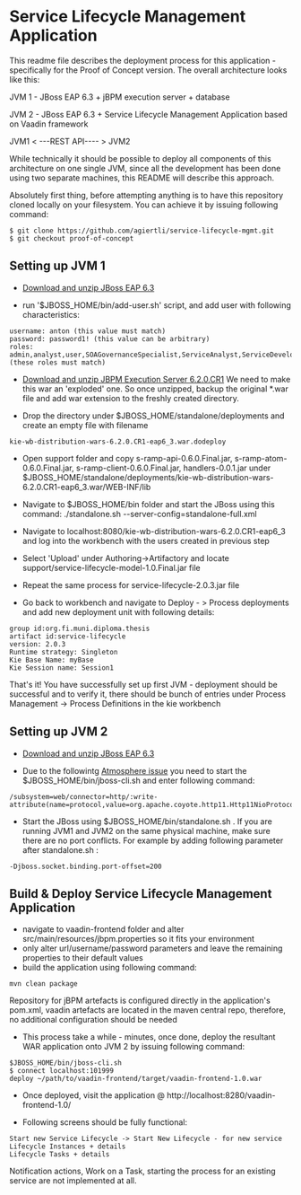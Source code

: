Service Lifecycle Management Application
======================

This readme file describes the deployment process for this application - specifically for the Proof of Concept version.
The overall architecture looks like this:

JVM 1 - JBoss EAP 6.3 + jBPM execution server + database

JVM 2 - JBoss EAP 6.3 + Service Lifecycle Management Application based on Vaadin framework
 
      
JVM1 < ---REST API---- > JVM2

While technically it should be possible to deploy all components of this architecture on one single JVM,
since all the development has been done using two separate machines, this README will describe this approach.

Absolutely first thing, before attempting anything is to have this repository cloned locally on your filesystem. You can achieve it by issuing following command:

```
$ git clone https://github.com/agiertli/service-lifecycle-mgmt.git
$ git checkout proof-of-concept
```


Setting up JVM 1
----------------

 - [Download and unzip JBoss EAP 6.3](http://www.jboss.org/download-manager/file/jboss-eap-6.3.0.GA.zip)

 -  run '$JBOSS_HOME/bin/add-user.sh' script, and add user with following characteristics:

```
username: anton (this value must match)
password: password1! (this value can be arbitrary)
roles: admin,analyst,user,SOAGovernanceSpecialist,ServiceAnalyst,ServiceDeveloper,QASpecialist (these roles must match)
```

 -  [Download and unzip JBPM Execution Server 6.2.0.CR1](http://repository.jboss.org/nexus/content/groups/public-jboss/org/kie/kie-wb-distribution-wars/6.2.0.CR1/kie-wb-distribution-wars-6.2.0.CR1-eap6_3.war)
We need to make this war an  'exploded' one. So once unzipped, backup the original *.war file and add war extension to the freshly created directory.
 
 - Drop the directory under $JBOSS_HOME/standalone/deployments and create an empty file with filename

```
kie-wb-distribution-wars-6.2.0.CR1-eap6_3.war.dodeploy
```

- Open support folder and copy s-ramp-api-0.6.0.Final.jar, s-ramp-atom-0.6.0.Final.jar, s-ramp-client-0.6.0.Final.jar, handlers-0.0.1.jar under $JBOSS_HOME/standalone/deployments/kie-wb-distribution-wars-6.2.0.CR1-eap6_3.war/WEB-INF/lib

- Navigate to $JBOSS_HOME/bin folder and start the JBoss using this command: ./standalone.sh --server-config=standalone-full.xml 

- Navigate to localhost:8080/kie-wb-distribution-wars-6.2.0.CR1-eap6_3 and log into the workbench with the users created in previous step

- Select 'Upload' under Authoring->Artifactory and locate support/service-lifecycle-model-1.0.Final.jar file

- Repeat the same process for service-lifecycle-2.0.3.jar file

- Go back to workbench and navigate to Deploy - > Process deployments  and add new deployment unit with following details:

```
group id:org.fi.muni.diploma.thesis
artifact id:service-lifecycle
version: 2.0.3
Runtime strategy: Singleton
Kie Base Name: myBase
Kie Session name: Session1
```

That's it! You have successfully set up first JVM - deployment should be successful and to verify it, there should be bunch of entries under Process Management -> Process Definitions in the kie workbench

Setting up JVM 2
----------------

 - [Download and unzip JBoss EAP 6.3](http://www.jboss.org/download-manager/file/jboss-eap-6.3.0.GA.zip)

 - Due to the followintg [Atmosphere issue](https://github.com/Atmosphere/atmosphere/issues/1597) you need to start the $JBOSS_HOME/bin/jboss-cli.sh and enter following command:
 ```
 /subsystem=web/connector=http/:write-attribute(name=protocol,value=org.apache.coyote.http11.Http11NioProtocol)
 ```
 
 - Start the JBoss using $JBOSS_HOME/bin/standalone.sh . If you are running JVM1 and JVM2 on the same physical machine, make sure there are no port conflicts. For example by adding following parameter after standalone.sh :
 ```
 -Djboss.socket.binding.port-offset=200
 ```
 
 Build & Deploy Service Lifecycle Management Application
 -------------------------------------------------------
 
 - navigate to vaadin-frontend folder and alter src/main/resources/jbpm.properties so it fits your environment
 - only alter url/username/password parameters and leave the remaining properties to their default values
 - build the application using following command:
 
 ``` 
 mvn clean package 
 ```
 
 Repository for jBPM artefacts is configured directly in the application's pom.xml, vaadin artefacts are located in the maven central repo, therefore, no additional configuration should be needed
 - This process take a while - minutes, once done, deploy the resultant WAR application onto JVM 2 by issuing following command:
 ```
 $JBOSS_HOME/bin/jboss-cli.sh
 $ connect localhost:101999
 deploy ~/path/to/vaadin-frontend/target/vaadin-frontend-1.0.war
 ```
 
 - Once deployed, visit the application @ http://localhost:8280/vaadin-frontend-1.0/
 
 - Following screens should be fully functional:
 ```
 Start new Service Lifecycle -> Start New Lifecycle - for new service
 Lifecycle Instances + details
 Lifecycle Tasks + details
 ```
 
 Notification actions, Work on a Task, starting the process for an existing service are not implemented at all.

